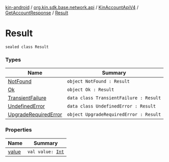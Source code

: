 [kin-android](../../../../index.md) / [org.kin.sdk.base.network.api](../../../index.md) / [KinAccountApiV4](../../index.md) / [GetAccountResponse](../index.md) / [Result](./index.md)

# Result

`sealed class Result`

### Types

| Name | Summary |
|---|---|
| [NotFound](-not-found.md) | `object NotFound : Result` |
| [Ok](-ok.md) | `object Ok : Result` |
| [TransientFailure](-transient-failure/index.md) | `data class TransientFailure : Result` |
| [UndefinedError](-undefined-error/index.md) | `data class UndefinedError : Result` |
| [UpgradeRequiredError](-upgrade-required-error.md) | `object UpgradeRequiredError : Result` |

### Properties

| Name | Summary |
|---|---|
| [value](value.md) | `val value: `[`Int`](https://kotlinlang.org/api/latest/jvm/stdlib/kotlin/-int/index.html) |
